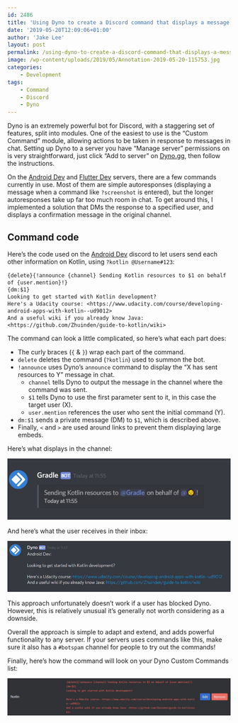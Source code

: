 ```yaml
---
id: 2486
title: 'Using Dyno to create a Discord command that displays a message and DMs a specified user'
date: '2019-05-20T12:09:06+01:00'
author: 'Jake Lee'
layout: post
permalink: /using-dyno-to-create-a-discord-command-that-displays-a-message-and-dms-a-specified-user/
image: /wp-content/uploads/2019/05/Annotation-2019-05-20-115753.jpg
categories:
    - Development
tags:
    - Command
    - Discord
    - Dyno
---
```


Dyno is an extremely powerful bot for Discord, with a staggering set of features, split into modules. One of the easiest to use is the “Custom Command” module, allowing actions to be taken in response to messages in chat. Setting up Dyno to a server you have “Manage server” permissions on is very straightforward, just click “Add to server” on [Dyno.gg](https://dyno.gg/account), then follow the instructions.

On the [Android Dev](https://discord.gg/D2cNrqX) and [Flutter Dev](https://discord.gg/N5MDVG6) servers, there are a few commands currently in use. Most of them are simple autoresponses (displaying a message when a command like `?screenshot` is entered), but the longer autoresponses take up far too much room in chat. To get around this, I implemented a solution that DMs the response to a specified user, and displays a confirmation message in the original channel.

## Command code

Here’s the code used on the [Android Dev](https://discord.gg/D2cNrqX) discord to let users send each other information on Kotlin, using `?kotlin @Username#123`:

```text
{delete}{!announce {channel} Sending Kotlin resources to $1 on behalf of {user.mention}!} 
{dm:$1} 
Looking to get started with Kotlin development? 
Here's a Udacity course: <https://www.udacity.com/course/developing-android-apps-with-kotlin--ud9012> 
And a useful wiki if you already know Java: <https://github.com/Zhuinden/guide-to-kotlin/wiki>
```

The command can look a little complicated, so here’s what each part does:

- The curly braces (`{` &amp; `}`) wrap each part of the command.
- `delete` deletes the command (`?kotlin`) used to summon the bot.
- `!announce` uses Dyno’s `announce` command to display the “X has sent resources to Y” message in chat. 
    - `channel` tells Dyno to output the message in the channel where the command was sent.
    - `$1` tells Dyno to use the first parameter sent to it, in this case the target user (X).
    - `user.mention` references the user who sent the initial command (Y).
- `dm:$1` sends a private message (DM) to `$1`, which is described above.
- Finally, `<` and `>` are used around links to prevent them displaying large embeds.

Here’s what displays in the channel:

[![](/wp-content/uploads/2019/05/Annotation-2019-05-20-115614.jpg)](/wp-content/uploads/2019/05/Annotation-2019-05-20-115614.jpg)

And here’s what the user receives in their inbox:

[![](/wp-content/uploads/2019/05/Annotation-2019-05-20-115753.jpg)](/wp-content/uploads/2019/05/Annotation-2019-05-20-115753.jpg)

This approach unfortunately doesn’t work if a user has blocked Dyno. However, this is relatively unusual it’s generally not worth considering as a downside.

Overall the approach is simple to adapt and extend, and adds powerful functionality to any server. If your servers uses commands like this, make sure it also has a `#botspam` channel for people to try out the commands!

Finally, here’s how the command will look on your Dyno Custom Commands list:

[![](/wp-content/uploads/2019/05/Annotation-2019-05-20-120517.jpg)](/wp-content/uploads/2019/05/Annotation-2019-05-20-120517.jpg)
